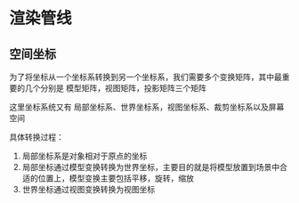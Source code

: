 # 渲染管线

## 空间坐标

为了将坐标从一个坐标系转换到另一个坐标系，我们需要多个变换矩阵，其中最重要的几个分别是 模型矩阵，视图矩阵，投影矩阵三个矩阵

这里坐标系统又有 局部坐标系、世界坐标系，视图坐标系、裁剪坐标系以及屏幕空间

具体转换过程：

1. 局部坐标系是对象相对于原点的坐标
2. 局部坐标通过模型变换转换为世界坐标，主要目的就是将模型放置到场景中合适的位置上，模型变换主要包括平移，旋转，缩放
3. 世界坐标通过视图变换转换为视图坐标